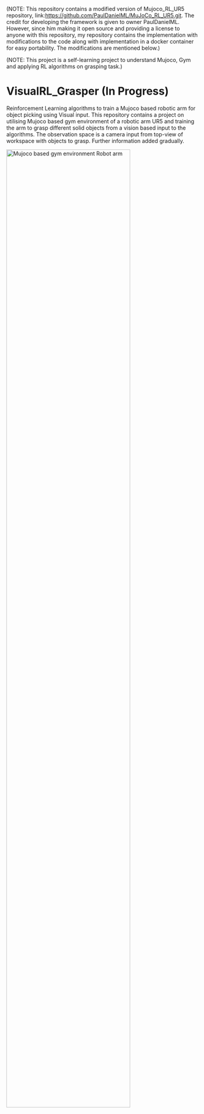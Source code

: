 (NOTE: This repository contains a modified version of Mujoco_RL_UR5 repository, link:https://github.com/PaulDanielML/MuJoCo_RL_UR5.git. The credit for developing the framework is given to owner PaulDanielML. However, since him making it open source and providing a license to anyone with this repository, my repository contains the implementation with modifications to the code along with implementation in a docker container for easy portability. The modifications are mentioned below.)

(NOTE: This project is a self-learning project to understand Mujoco, Gym and applying RL algorithms on grasping task.)
# VisualRL_Grasper (In Progress)
Reinforcement Learning algorithms to train a Mujoco based robotic arm for object picking using Visual input.
This repository contains a project on utilising Mujoco based gym environment of a robotic arm UR5 and training the arm to grasp different solid objects from a vision based input to the algorithms. The observation space is a camera input from top-view of workspace with objects to grasp.
Further information added gradually.

<img src="/grasper.gif"  alt="Mujoco based gym environment Robot arm"  width="80%" height="80%" title="Robot arm in mujoco environment">
